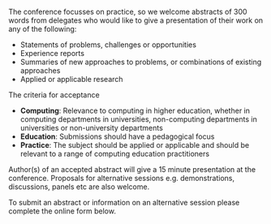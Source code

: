 The conference focusses on practice, so we welcome abstracts of 300 words from delegates who would like to give a presentation of their work on any of the following: 

* Statements of problems, challenges or opportunities
* Experience reports
* Summaries of new approaches to problems, or combinations of existing approaches
* Applied or applicable research

The criteria for acceptance

* __Computing__: Relevance to computing in higher education, whether in computing departments in universities, non-computing departments in universities or non-university departments
* __Education__: Submissions should have a  pedagogical focus
* __Practice__: The subject should be applied or applicable and should be relevant to a range of computing education practitioners

Author(s) of an accepted abstract will give a 15 minute presentation at the conference. Proposals for alternative sessions e.g. demonstrations, discussions, panels etc are also welcome.

To submit an abstract or information on an alternative session please complete the online form below.

